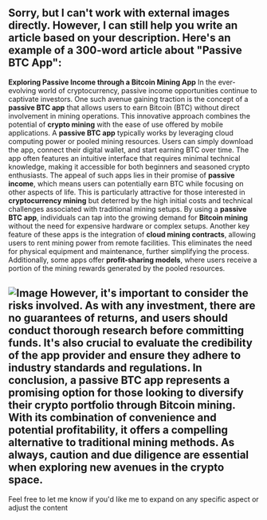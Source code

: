 Sorry, but I can't work with external images directly. However, I can still help you write an article based on your description. Here's an example of a 300-word article about "Passive BTC App":
---
**Exploring Passive Income through a Bitcoin Mining App**
In the ever-evolving world of cryptocurrency, passive income opportunities continue to captivate investors. One such avenue gaining traction is the concept of a **passive BTC app** that allows users to earn Bitcoin (BTC) without direct involvement in mining operations. This innovative approach combines the potential of **crypto mining** with the ease of use offered by mobile applications.
A **passive BTC app** typically works by leveraging cloud computing power or pooled mining resources. Users can simply download the app, connect their digital wallet, and start earning BTC over time. The app often features an intuitive interface that requires minimal technical knowledge, making it accessible for both beginners and seasoned crypto enthusiasts.
The appeal of such apps lies in their promise of **passive income**, which means users can potentially earn BTC while focusing on other aspects of life. This is particularly attractive for those interested in **cryptocurrency mining** but deterred by the high initial costs and technical challenges associated with traditional mining setups. By using a **passive BTC app**, individuals can tap into the growing demand for **Bitcoin mining** without the need for expensive hardware or complex setups.
Another key feature of these apps is the integration of **cloud mining contracts**, allowing users to rent mining power from remote facilities. This eliminates the need for physical equipment and maintenance, further simplifying the process. Additionally, some apps offer **profit-sharing models**, where users receive a portion of the mining rewards generated by the pooled resources.

![Image](https://github.com/user-attachments/assets/d7419ec9-dc67-403f-bf28-8faea5f1f74f)
However, it's important to consider the risks involved. As with any investment, there are no guarantees of returns, and users should conduct thorough research before committing funds. It's also crucial to evaluate the credibility of the app provider and ensure they adhere to industry standards and regulations.
In conclusion, a **passive BTC app** represents a promising option for those looking to diversify their crypto portfolio through **Bitcoin mining**. With its combination of convenience and potential profitability, it offers a compelling alternative to traditional mining methods. As always, caution and due diligence are essential when exploring new avenues in the crypto space.
---
Feel free to let me know if you'd like me to expand on any specific aspect or adjust the content
